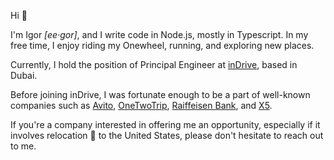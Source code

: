 Hi 👋

I'm Igor *[ee·gor]*, and I write code in Node.js, mostly in Typescript. In my free time, I enjoy riding my Onewheel, running, and exploring new places.

Currently, I hold the position of Principal Engineer at [inDrive](https://github.com/indriver), based in Dubai.

Before joining inDrive, I was fortunate enough to be a part of well-known companies such as [Avito](https://www.avito.ru "The largest classified in the world"), [OneTwoTrip](https://www.onetwotrip.com/en-us/ "Hotel search engine"), [Raiffeisen Bank](https://www.raiffeisen.ru/en/), and [X5](https://www.x5.ru/en/ "Top-3 grocery delivery service").

If you're a company interested in offering me an opportunity, especially if it involves relocation 🚜 to the United States, please don't hesitate to reach out to me.
